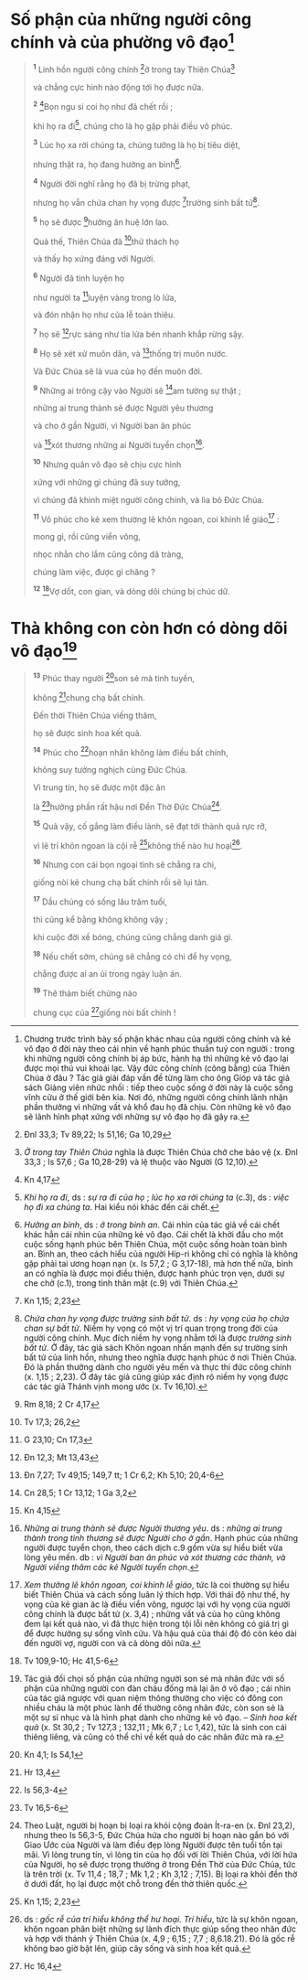 # Số phận của những người công chính và của phường vô đạo[^1-2841a6a0-0ada-4882-8d15-af336affa9db]

> <sup><b>1</b></sup> Linh hồn người công chính [^1@-2841a6a0-0ada-4882-8d15-af336affa9db]ở trong tay Thiên Chúa[^2-2841a6a0-0ada-4882-8d15-af336affa9db]
>
> và chẳng cực hình nào động tới họ được nữa.
>
> <sup><b>2</b></sup> [^2@-2841a6a0-0ada-4882-8d15-af336affa9db]Bọn ngu si coi họ như đã chết rồi ;
>
> khi họ ra đi[^3-2841a6a0-0ada-4882-8d15-af336affa9db], chúng cho là họ gặp phải điều vô phúc.
>
> <sup><b>3</b></sup> Lúc họ xa rời chúng ta, chúng tưởng là họ bị tiêu diệt,
>
> nhưng thật ra, họ đang hưởng an bình[^4-2841a6a0-0ada-4882-8d15-af336affa9db].
>
> <sup><b>4</b></sup> Người đời nghĩ rằng họ đã bị trừng phạt,
>
> nhưng họ vẫn chứa chan hy vọng được [^3@-2841a6a0-0ada-4882-8d15-af336affa9db]trường sinh bất tử[^5-2841a6a0-0ada-4882-8d15-af336affa9db].
>
> <sup><b>5</b></sup> họ sẽ được [^4@-2841a6a0-0ada-4882-8d15-af336affa9db]hưởng ân huệ lớn lao.
>
> Quả thế, Thiên Chúa đã [^5@-2841a6a0-0ada-4882-8d15-af336affa9db]thử thách họ
>
> và thấy họ xứng đáng với Người.
>
> <sup><b>6</b></sup> Người đã tinh luyện họ
>
> như người ta [^6@-2841a6a0-0ada-4882-8d15-af336affa9db]luyện vàng trong lò lửa,
>
> và đón nhận họ như của lễ toàn thiêu.
>
> <sup><b>7</b></sup> họ sẽ [^7@-2841a6a0-0ada-4882-8d15-af336affa9db]rực sáng như tia lửa bén nhanh khắp rừng sậy.
>
> <sup><b>8</b></sup> Họ sẽ xét xử muôn dân, và [^8@-2841a6a0-0ada-4882-8d15-af336affa9db]thống trị muôn nước.
>
> Và Đức Chúa sẽ là vua của họ đến muôn đời.
>
> <sup><b>9</b></sup> Những ai trông cậy vào Người sẽ [^9@-2841a6a0-0ada-4882-8d15-af336affa9db]am tường sự thật ;
>
> những ai trung thành sẽ được Người yêu thương
>
> và cho ở gần Người, vì Người ban ân phúc
>
> và [^10@-2841a6a0-0ada-4882-8d15-af336affa9db]xót thương những ai Người tuyển chọn[^8-2841a6a0-0ada-4882-8d15-af336affa9db].
>
> <sup><b>10</b></sup> Nhưng quân vô đạo sẽ chịu cực hình
>
> xứng với những gì chúng đã suy tưởng,
>
> vì chúng đã khinh miệt người công chính, và lìa bỏ Đức Chúa.
>
> <sup><b>11</b></sup> Vô phúc cho kẻ xem thường lẽ khôn ngoan, coi khinh lễ giáo[^9-2841a6a0-0ada-4882-8d15-af336affa9db] :
>
> mong gì, rồi cũng viển vông,
>
> nhọc nhằn cho lắm cũng công dã tràng,
>
> chúng làm việc, được gì chăng ?
>
> <sup><b>12</b></sup> [^11@-2841a6a0-0ada-4882-8d15-af336affa9db]Vợ dốt, con gian, và dòng dõi chúng bị chúc dữ.

# Thà không con còn hơn có dòng dõi vô đạo[^10-2841a6a0-0ada-4882-8d15-af336affa9db]

> <sup><b>13</b></sup> Phúc thay người [^12@-2841a6a0-0ada-4882-8d15-af336affa9db]son sẻ mà tinh tuyền,
>
> không [^13@-2841a6a0-0ada-4882-8d15-af336affa9db]chung chạ bất chính.
>
> Đến thời Thiên Chúa viếng thăm,
>
> họ sẽ được sinh hoa kết quả.
>
> <sup><b>14</b></sup> Phúc cho [^14@-2841a6a0-0ada-4882-8d15-af336affa9db]hoạn nhân không làm điều bất chính,
>
> không suy tưởng nghịch cùng Đức Chúa.
>
> Vì trung tín, họ sẽ được một đặc ân
>
> là [^15@-2841a6a0-0ada-4882-8d15-af336affa9db]hưởng phần rất hậu nơi Đền Thờ Đức Chúa[^11-2841a6a0-0ada-4882-8d15-af336affa9db].
>
> <sup><b>15</b></sup> Quả vậy, cố gắng làm điều lành, sẽ đạt tới thành quả rực rỡ,
>
> vì lẽ trí khôn ngoan là cội rễ [^16@-2841a6a0-0ada-4882-8d15-af336affa9db]không thể nào hư hoại[^12-2841a6a0-0ada-4882-8d15-af336affa9db].
>
> <sup><b>16</b></sup> Nhưng con cái bọn ngoại tình sẽ chẳng ra chi,
>
> giống nòi kẻ chung chạ bất chính rồi sẽ lụi tàn.
>
> <sup><b>17</b></sup> Dầu chúng có sống lâu trăm tuổi,
>
> thì cũng kể bằng không không vậy ;
>
> khi cuộc đời xế bóng, chúng cũng chẳng danh giá gì.
>
> <sup><b>18</b></sup> Nếu chết sớm, chúng sẽ chẳng có chi để hy vọng,
>
> chẳng được ai an ủi trong ngày luận án.
>
> <sup><b>19</b></sup> Thê thảm biết chừng nào
>
> chung cục của [^17@-2841a6a0-0ada-4882-8d15-af336affa9db]giống nòi bất chính !

[^1-2841a6a0-0ada-4882-8d15-af336affa9db]: Chương trước trình bày số phận khác nhau của người công chính và kẻ vô đạo ở đời này theo cái nhìn về hạnh phúc thuần tuý con người : trong khi những người công chính bị áp bức, hành hạ thì những kẻ vô đạo lại được mọi thú vui khoái lạc. Vậy đức công chính (công bằng) của Thiên Chúa ở đâu ? Tác giả giải đáp vấn đề từng làm cho ông Gióp và tác giả sách Giảng viên nhức nhối : tiếp theo cuộc sống ở đời này là cuộc sống vĩnh cửu ở thế giới bên kia. Nơi đó, những người công chính lãnh nhận phần thưởng vì những vất vả khổ đau họ đã chịu. Còn những kẻ vô đạo sẽ lãnh hình phạt xứng với những sự vô đạo họ đã gây ra.
[^2-2841a6a0-0ada-4882-8d15-af336affa9db]: *Ở trong tay Thiên Chúa* nghĩa là được Thiên Chúa chở che bảo vệ (x. Đnl 33,3 ; Is 57,6 ; Ga 10,28-29) và lệ thuộc vào Người (G 12,10).
[^3-2841a6a0-0ada-4882-8d15-af336affa9db]: *Khi họ ra đi*, ds : *sự ra đi của họ* ; *lúc họ xa rời chúng ta* (c.3), ds : *việc họ đi xa chúng ta*. Hai kiểu nói khác đến cái chết.
[^4-2841a6a0-0ada-4882-8d15-af336affa9db]: *Hưởng an bình*, ds : *ở trong bình an*. Cái nhìn của tác giả về cái chết khác hẳn cái nhìn của những kẻ vô đạo. Cái chết là khởi đầu cho một cuộc sống hạnh phúc bên Thiên Chúa, một cuộc sống hoàn toàn bình an. Bình an, theo cách hiểu của người Híp-ri không chỉ có nghĩa là không gặp phải tai ương hoạn nạn (x. Is 57,2 ; G 3,17-18), mà hơn thế nữa, bình an có nghĩa là được mọi điều thiện, được hạnh phúc trọn vẹn, dưới sự che chở (c.1), trong tình thân mật (c.9) với Thiên Chúa.
[^5-2841a6a0-0ada-4882-8d15-af336affa9db]: *Chứa chan hy vọng được trường sinh bất tử*. ds : *hy vọng của họ chứa chan sự bất tử*. Niềm hy vọng có một vị trí quan trọng trong đời của người công chính. Mục đích niềm hy vọng nhằm tới là được *trường sinh bất tử*. Ở đây, tác giả sách Khôn ngoan nhấn mạnh đến sự trường sinh bất tử của linh hồn, nhưng theo nghĩa được hạnh phúc ở nơi Thiên Chúa. Đó là phần thưởng dành cho người yêu mến và thực thi đức công chính (x. 1,15 ; 2,23). Ở đây tác giả cũng giúp xác định rõ niềm hy vọng được các tác giả Thánh vịnh mong ước (x. Tv 16,10).
[^8-2841a6a0-0ada-4882-8d15-af336affa9db]: *Những ai trung thành sẽ được Người thương yêu*. ds : *những ai trung thành trong tình thương sẽ được Người cho ở gần*. Hạnh phúc của những người được tuyển chọn, theo cách dịch c.9 gồm vừa sự hiểu biết vừa lòng yêu mến. db : *vì Người ban ân phúc và xót thương các thánh, và Người viếng thăm các kẻ Người tuyển chọn*.
[^9-2841a6a0-0ada-4882-8d15-af336affa9db]: *Xem thường lẽ khôn ngoan, coi khinh lễ giáo*, tức là coi thường sự hiểu biết Thiên Chúa và cách sống luân lý thích hợp. Với thái độ như thế, hy vọng của kẻ gian ác là điều viển vông, ngược lại với hy vọng của người công chính là được bất tử (x. 3,4) ; những vất vả của họ cũng không đem lại kết quả nào, vì đã thực hiện trong tội lỗi nên không có giá trị gì để được hưởng sự sống vĩnh cửu. Và hậu quả của thái độ đó còn kéo dài đến người vợ, người con và cả dòng dõi nữa.
[^10-2841a6a0-0ada-4882-8d15-af336affa9db]: Tác giả đối chọi số phận của những người son sẻ mà nhân đức với số phận của những người con đàn cháu đống mà lại ăn ở vô đạo ; cái nhìn của tác giả ngược với quan niệm thông thường cho việc có đông con nhiều cháu là một phúc lành để thưởng công nhân đức, còn son sẻ là một sự sỉ nhục và là hình phạt dành cho những kẻ vô đạo. – *Sinh hoa kết quả* (x. St 30,2 ; Tv 127,3 ; 132,11 ; Mk 6,7 ; Lc 1,42), tức là sinh con cái thiêng liêng, và cũng có thể chỉ về kết quả do các nhân đức mà ra.
[^11-2841a6a0-0ada-4882-8d15-af336affa9db]: Theo Luật, người bị hoạn bị loại ra khỏi cộng đoàn Ít-ra-en (x. Đnl 23,2), nhưng theo Is 56,3-5, Đức Chúa hứa cho người bị hoạn nào gắn bó với Giao Ước của Người và làm điều đẹp lòng Người được tên tuổi tồn tại mãi. Vì lòng trung tín, vì lòng tin của họ đối với lời Thiên Chúa, với lời hứa của Người, họ sẽ được trọng thưởng ở trong Đền Thờ của Đức Chúa, tức là trên trời (x. Tv 11,4 ; 18,7 ; Mk 1,2 ; Kh 3,12 ; 7,15). Bị loại ra khỏi đền thờ ở dưới đất, họ lại được một chỗ trong đền thờ thiên quốc.
[^12-2841a6a0-0ada-4882-8d15-af336affa9db]: ds : *gốc rễ của trí hiểu không thể hư hoại. Trí hiểu*, tức là sự khôn ngoan, khôn ngoan phân biệt những sự lành đích thực giúp sống theo nhân đức và hợp với thánh ý Thiên Chúa (x. 4,9 ; 6,15 ; 7,7 ; 8,6.18.21). Đó là gốc rễ không bao giờ bật lên, giúp cây sống và sinh hoa kết quả.
[^1@-2841a6a0-0ada-4882-8d15-af336affa9db]: Đnl 33,3; Tv 89,22; Is 51,16; Ga 10,29
[^2@-2841a6a0-0ada-4882-8d15-af336affa9db]: Kn 4,17
[^3@-2841a6a0-0ada-4882-8d15-af336affa9db]: Kn 1,15; 2,23
[^4@-2841a6a0-0ada-4882-8d15-af336affa9db]: Rm 8,18; 2 Cr 4,17
[^5@-2841a6a0-0ada-4882-8d15-af336affa9db]: Tv 17,3; 26,2
[^6@-2841a6a0-0ada-4882-8d15-af336affa9db]: G 23,10; Cn 17,3
[^7@-2841a6a0-0ada-4882-8d15-af336affa9db]: Đn 12,3; Mt 13,43
[^8@-2841a6a0-0ada-4882-8d15-af336affa9db]: Đn 7,27; Tv 49,15; 149,7 tt; 1 Cr 6,2; Kh 5,10; 20,4-6
[^9@-2841a6a0-0ada-4882-8d15-af336affa9db]: Cn 28,5; 1 Cr 13,12; 1 Ga 3,2
[^10@-2841a6a0-0ada-4882-8d15-af336affa9db]: Kn 4,15
[^11@-2841a6a0-0ada-4882-8d15-af336affa9db]: Tv 109,9-10; Hc 41,5-6
[^12@-2841a6a0-0ada-4882-8d15-af336affa9db]: Kn 4,1; Is 54,1
[^13@-2841a6a0-0ada-4882-8d15-af336affa9db]: Hr 13,4
[^14@-2841a6a0-0ada-4882-8d15-af336affa9db]: Is 56,3-4
[^15@-2841a6a0-0ada-4882-8d15-af336affa9db]: Tv 16,5-6
[^16@-2841a6a0-0ada-4882-8d15-af336affa9db]: Kn 1,15; 2,23
[^17@-2841a6a0-0ada-4882-8d15-af336affa9db]: Hc 16,4